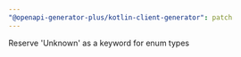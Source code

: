 ```yaml
---
"@openapi-generator-plus/kotlin-client-generator": patch
---
```


Reserve 'Unknown' as a keyword for enum types
